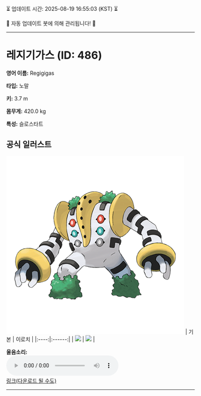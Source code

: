 
⏳ 업데이트 시간: 2025-08-19 16:55:03 (KST) ⏳

🤖 자동 업데이트 봇에 의해 관리됩니다! 🤖

---

# 레지기가스 (ID: 486)
**영어 이름:** Regigigas

**타입:** 노말

**키:** 3.7 m

**몸무게:** 420.0 kg

**특성:** 슬로스타트

## 공식 일러스트
![](https://raw.githubusercontent.com/PokeAPI/sprites/master/sprites/pokemon/other/official-artwork/486.png)
| 기본 | 이로치 |
|:----:|:------:|
| <img src="http://play.pokemonshowdown.com/sprites/ani/regigigas.gif" width="200"> | <img src="http://play.pokemonshowdown.com/sprites/ani-shiny/regigigas.gif" width="200"> |

**울음소리:**<br><audio controls src="https://raw.githubusercontent.com/PokeAPI/cries/main/cries/pokemon/latest/486.ogg"></audio><br> [링크(다운로드 될 수도)](https://raw.githubusercontent.com/PokeAPI/cries/main/cries/pokemon/latest/486.ogg)


---
